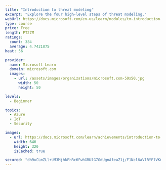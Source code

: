 ```yaml
---
title: "Introduction to threat modeling"
excerpt: "Explore the four high-level steps of threat modeling."
webUrl: https://docs.microsoft.com/en-us/learn/modules/tm-introduction-to-threat-modeling/
type: course
price: Free
length: PT27M
ratings:
  count: 384
  average: 4.7421875
heat: 56

provider:
  name: Microsoft Learn
  domain: microsoft.com
  images:
    - url: /assets/images/organizations/microsoft.com-50x50.jpg
      width: 50
      height: 50

levels:
  - Beginner

topics:
  - Azure
  - IoT
  - Security

images:
  - url: https://docs.microsoft.com/learn/achievements/introduction-to-threat-modeling-social.png
    width: 640
    height: 320
    isCached: true

secured: "dh9uCLmZLl+UM3MjhkPhRc6FwhGRUlG7GdUgnAfeaZ1j/F1Ncl6aVlRYPlVKCCS1iLxxwhd9IsimKydjOSYTumziLmc2iJNgOhfsnqkGj+DxQq2bi3Mbj+6ehLFKuycdq+Ww5dWqzPDN2nMvMih4xkwOfI+n/JP29lTSsaztBHNcQ1RUyvd5uEImAnM8/cGyTCcf+tgPiy1HY2Nyu4k+SoqcJ5kL8c+d8MuupAFApyIztB84tmr9OtbY9wXl3cU80mIMKa1vMKPilTMX5NTpkAJJybqAxly+xINXFAemYxFDZIbGg9E6g0FWhDNa1OClzIRotgOBDNT8NMjVafOiH2wZ1mBohqVDNrTfE93Ubi42371m9KNVQO7cUTb2UbH30z5I9CB19yHtSH2JSDoSaPDrcZOViLdKHhXwjzL3bsc=;aW4COYkRZtl8NJki0Ku69g=="
---
```


